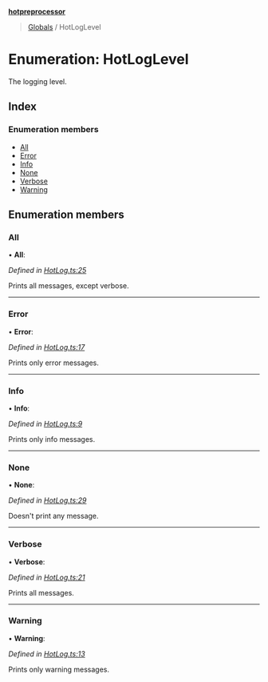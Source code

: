 **[hotpreprocessor](../README.md)**

> [Globals](../globals.md) / HotLogLevel

# Enumeration: HotLogLevel

The logging level.

## Index

### Enumeration members

* [All](hotloglevel.md#all)
* [Error](hotloglevel.md#error)
* [Info](hotloglevel.md#info)
* [None](hotloglevel.md#none)
* [Verbose](hotloglevel.md#verbose)
* [Warning](hotloglevel.md#warning)

## Enumeration members

### All

•  **All**: 

*Defined in [HotLog.ts:25](https://github.com/OurFreeLight/HotPreprocessor/blob/79295d2/src/HotLog.ts#L25)*

Prints all messages, except verbose.

___

### Error

•  **Error**: 

*Defined in [HotLog.ts:17](https://github.com/OurFreeLight/HotPreprocessor/blob/79295d2/src/HotLog.ts#L17)*

Prints only error messages.

___

### Info

•  **Info**: 

*Defined in [HotLog.ts:9](https://github.com/OurFreeLight/HotPreprocessor/blob/79295d2/src/HotLog.ts#L9)*

Prints only info messages.

___

### None

•  **None**: 

*Defined in [HotLog.ts:29](https://github.com/OurFreeLight/HotPreprocessor/blob/79295d2/src/HotLog.ts#L29)*

Doesn't print any message.

___

### Verbose

•  **Verbose**: 

*Defined in [HotLog.ts:21](https://github.com/OurFreeLight/HotPreprocessor/blob/79295d2/src/HotLog.ts#L21)*

Prints all messages.

___

### Warning

•  **Warning**: 

*Defined in [HotLog.ts:13](https://github.com/OurFreeLight/HotPreprocessor/blob/79295d2/src/HotLog.ts#L13)*

Prints only warning messages.
